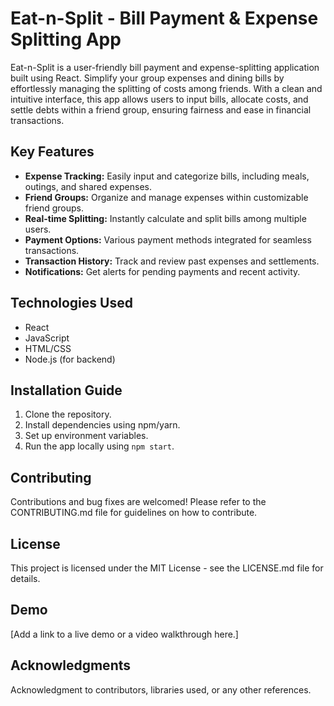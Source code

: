 # Eat-n-Split - Bill Payment & Expense Splitting App

Eat-n-Split is a user-friendly bill payment and expense-splitting application built using React. Simplify your group expenses and dining bills by effortlessly managing the splitting of costs among friends. With a clean and intuitive interface, this app allows users to input bills, allocate costs, and settle debts within a friend group, ensuring fairness and ease in financial transactions.

## Key Features

-   **Expense Tracking:** Easily input and categorize bills, including meals, outings, and shared expenses.
-   **Friend Groups:** Organize and manage expenses within customizable friend groups.
-   **Real-time Splitting:** Instantly calculate and split bills among multiple users.
-   **Payment Options:** Various payment methods integrated for seamless transactions.
-   **Transaction History:** Track and review past expenses and settlements.
-   **Notifications:** Get alerts for pending payments and recent activity.

## Technologies Used

-   React
-   JavaScript
-   HTML/CSS
-   Node.js (for backend)

## Installation Guide

1. Clone the repository.
2. Install dependencies using npm/yarn.
3. Set up environment variables.
4. Run the app locally using `npm start`.

## Contributing

Contributions and bug fixes are welcomed! Please refer to the CONTRIBUTING.md file for guidelines on how to contribute.

## License

This project is licensed under the MIT License - see the LICENSE.md file for details.

## Demo

[Add a link to a live demo or a video walkthrough here.]

## Acknowledgments

Acknowledgment to contributors, libraries used, or any other references.
